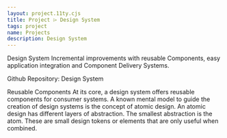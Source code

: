 ```yaml
---
layout: project.11ty.cjs
title: Project ⌲ Design System
tags: project
name: Projects
description: Design System
---
```


<iff-title level="2">Design System</hls-title>
<iff-title level="4">Incremental improvements with reusable Components, easy application integration and Component Delivery Systems.</hls-title>

<iff-text noLineHeight styling="paragraph-bold">Github Repository:</iff-text>
<iff-icon-text icon="end" href="https://github.com/julianiff/design-system" target="_blank"><iff-text styling="label" slot="text">Design System</iff-text></iff-icon-text>

<iff-title level="3">Reusable Components</hls-title>
<iff-text>At its core, a design system offers reusable components for consumer systems. A known mental model to guide the creation of design systems is the concept of atomic design. An atomic design has different layers of abstraction. The smallest abstraction is the atom. These are small design tokens or elements that are only useful when combined. </iff-text>
